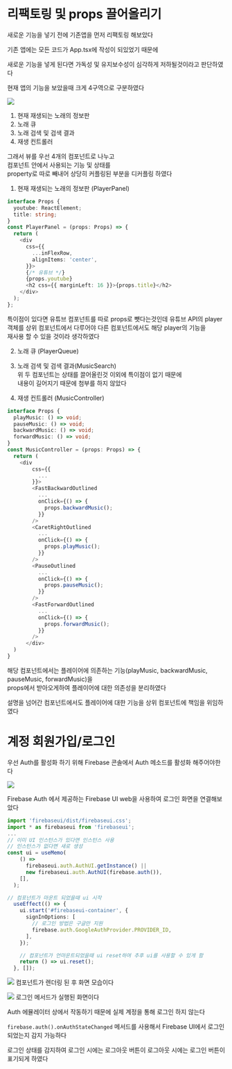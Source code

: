 # 리팩토링 및 props 끌어올리기

새로운 기능을 넣기 전에 기존앱을 먼저 리팩토링 해보았다

기존 앱에는 모든 코드가 App.tsx에 작성이 되있었기 때문에

새로운 기능을 넣게 된다면 가독성 및 유지보수성이 심각하게 저하될것이라고 판단하였다

현재 앱의 기능을 보았을때 크게 4구역으로 구분하였다

![](./p1.png)

1. 현재 재생되는 노래의 정보판
2. 노래 큐
3. 노래 검색 및 검색 결과
4. 재생 컨트롤러

그래서 뷰를 우선 4개의 컴포넌트로 나누고  
컴포넌트 안에서 사용되는 기능 및 상태를  
property로 따로 빼내어 상당히 커플링된 부분을
디커플링 하였다

1. 현재 재생되는 노래의 정보판 (PlayerPanel)

```ts
interface Props {
  youtube: ReactElement;
  title: string;
}
const PlayerPanel = (props: Props) => {
  return (
    <div
      css={{
        ...inFlexRow,
        alignItems: 'center',
      }}>
      {/* 유튜브 */}
      {props.youtube}
      <h2 css={{ marginLeft: 16 }}>{props.title}</h2>
    </div>
  );
};
```

특이점이 있다면 유튜브 컴포넌트를 따로 props로 뺏다는것인데
유튜브 API의 player 객체를 상위 컴포넌트에서 다루어야 다른 컴포넌트에서도 해당 player의 기능을  
재사용 할 수 있을 것이라 생각하였다

2. 노래 큐 (PlayerQueue)
3. 노래 검색 및 검색 결과(MusicSearch)  
   위 두 컴포넌트는 상태를 끌어올린것 이외에 특이점이 없기 때문에  
   내용이 길어지기 때문에 첨부를 하지 않았다

4. 재생 컨트롤러 (MusicController)

```ts
interface Props {
  playMusic: () => void;
  pauseMusic: () => void;
  backwardMusic: () => void;
  forwardMusic: () => void;
}
const MusicController = (props: Props) => {
  return (
    <div
        css={{
          ...
        }}>
        <FastBackwardOutlined
          ...
          onClick={() => {
            props.backwardMusic();
          }}
        />
        <CaretRightOutlined
          ...
          onClick={() => {
            props.playMusic();
          }}
        />
        <PauseOutlined
          ...
          onClick={() => {
            props.pauseMusic();
          }}
        />
        <FastForwardOutlined
          ...
          onClick={() => {
            props.forwardMusic();
          }}
        />
      </div>
  )
}
```

해당 컴포넌트에서는 플레이어에 의존하는 기능(playMusic, backwardMusic, pauseMusic, forwardMusic)을  
props에서 받아오게하여 플레이어에 대한 의존성을 분리하였다

설명을 넘어간 컴포넌트에서도 플레이어에 대한 기능을 상위 컴포넌트에 책임을 위임하였다

# 계정 회원가입/로그인

우선 Auth를 활성화 하기 위해 Firebase 콘솔에서 Auth 메소드를 활성화 해주어야한다

![](./p3.png)

Firebase Auth 에서 제공하는 Firebase UI web을 사용하여 로그인 화면을 연결해보았다

```ts
import 'firebaseui/dist/firebaseui.css';
import * as firebaseui from 'firebaseui';
...
// 이미 UI 인스턴스가 있다면 인스턴스 사용
// 인스턴스가 없다면 새로 생성
const ui = useMemo(
    () =>
      firebaseui.auth.AuthUI.getInstance() ||
      new firebaseui.auth.AuthUI(firebase.auth()),
    [],
  );

// 컴포넌트가 마운트 되었을때 ui 시작
  useEffect(() => {
    ui.start('#firebaseui-container', {
      signInOptions: [
        // 로그인 방법은 구글만 지원
        firebase.auth.GoogleAuthProvider.PROVIDER_ID,
      ],
    });

    // 컴포넌트가 언마운트되었을때 ui reset하여 추후 ui를 사용할 수 있게 함
    return () => ui.reset();
  }, []);
```

![](./p4.png)
컴포넌트가 렌더링 된 후 화면 모습이다

![](./p5.png)
로그인 메서드가 실행된 화면이다

Auth 에뮬레이터 상에서 작동하기 때문에 실제 계정을 통해 로그인 하지 않는다

`firebase.auth().onAuthStateChanged` 메서드를 사용해서 Firebase UI에서 로그인 되었는지 감지 가능하다

로그인 상태를 감지하여 로그인 시에는 로그아웃 버튼이 로그아웃 시에는 로그인 버튼이 표기되게 하였다
